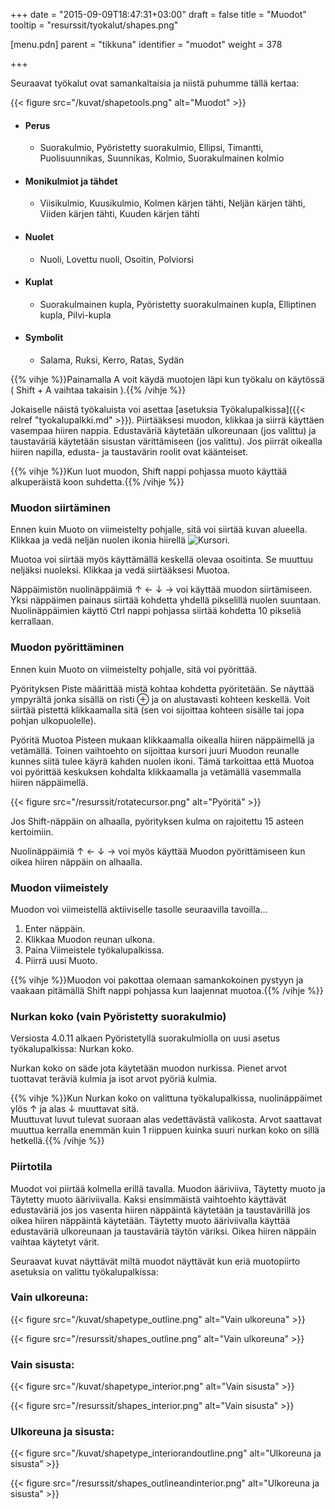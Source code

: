 +++
date = "2015-09-09T18:47:31+03:00"
draft = false
title = "Muodot"
tooltip = "resurssit/tyokalut/shapes.png"

[menu.pdn]
	parent = "tikkuna"
	identifier = "muodot"
	weight = 378

+++

Seuraavat työkalut ovat samankaltaisia ja niistä puhumme tällä kertaa:

{{< figure src="/kuvat/shapetools.png" alt="Muodot" >}}

*	#### Perus
	
	*	Suorakulmio, Pyöristetty suorakulmio, Ellipsi, Timantti, Puolisuunnikas, Suunnikas, Kolmio, Suorakulmainen kolmio
		
*	#### Monikulmiot ja tähdet
		
	*	Viisikulmio, Kuusikulmio, Kolmen kärjen tähti, Neljän kärjen tähti, Viiden kärjen tähti, Kuuden kärjen tähti
		
*	#### Nuolet
	
	*	Nuoli, Lovettu nuoli, Osoitin, Polviorsi
		
*	#### Kuplat
		
	*	Suorakulmainen kupla, Pyöristetty suorakulmainen kupla, Elliptinen kupla, Pilvi-kupla
		
*	#### Symbolit
		
	*	Salama, Ruksi, Kerro, Ratas, Sydän

{{% vihje %}}Painamalla A voit käydä muotojen läpi kun työkalu on käytössä ( Shift + A vaihtaa takaisin ).{{% /vihje %}}

Jokaiselle näistä työkaluista voi asettaa [asetuksia Työkalupalkissa]({{< relref "tyokalupalkki.md" >}}). Piirtääksesi muodon, klikkaa ja siirrä
käyttäen vasempaa hiiren nappia. Edustaväriä käytetään ulkoreunaan (jos valittu) ja taustaväriä käytetään sisustan värittämiseen (jos valittu).
Jos piirrät oikealla hiiren napilla, edusta- ja taustavärin roolit ovat käänteiset.

{{% vihje %}}Kun luot muodon, Shift nappi pohjassa muoto käyttää alkuperäistä koon suhdetta.{{% /vihje %}}

### Muodon siirtäminen

Ennen kuin Muoto on viimeistelty pohjalle, sitä voi siirtää kuvan alueella. Klikkaa ja vedä neljän nuolen ikonia hiirellä <img src="/resurssit/movecursor.png" alt="Kursori" />.

Muotoa voi siirtää myös käyttämällä keskellä olevaa osoitinta. Se muuttuu neljäksi nuoleksi. Klikkaa ja vedä siirtääksesi Muotoa.

Näppäimistön nuolinäppäimiä ↑ ← ↓ → voi käyttää muodon siirtämiseen. Yksi näppäimen painaus siirtää kohdetta yhdellä pikselillä nuolen suuntaan.
Nuolinäppäimien käyttö Ctrl nappi pohjassa siirtää kohdetta 10 pikseliä kerrallaan.

### Muodon pyörittäminen

Ennen kuin Muoto on viimeistelty pohjalle, sitä voi pyörittää.

Pyörityksen Piste määrittää mistä kohtaa kohdetta pyöritetään. Se näyttää ympyrältä jonka sisällä on risti &oplus; ja on alustavasti kohteen keskellä.
Voit siirtää pistettä klikkaamalla sitä (sen voi sijoittaa kohteen sisälle tai jopa pohjan ulkopuolelle).

Pyöritä Muotoa Pisteen mukaan klikkaamalla oikealla hiiren näppäimellä ja vetämällä. Toinen vaihtoehto on sijoittaa kursori juuri Muodon reunalle kunnes siitä tulee
käyrä kahden nuolen ikoni. Tämä tarkoittaa että Muotoa voi pyörittää keskuksen kohdalta klikkaamalla ja vetämällä vasemmalla hiiren näppäimellä.

{{< figure src="/resurssit/rotatecursor.png" alt="Pyöritä" >}}

Jos Shift-näppäin on alhaalla, pyörityksen kulma on rajoitettu 15 asteen kertoimiin.

Nuolinäppäimiä ↑ ← ↓ → voi myös käyttää Muodon pyörittämiseen kun oikea hiiren näppäin on alhaalla.

### Muodon viimeistely

Muodon voi viimeistellä aktiiviselle tasolle seuraavilla tavoilla…

1.	Enter näppäin.
1.	Klikkaa Muodon reunan ulkona.
1.	Paina Viimeistele työkalupalkissa.
1.	Piirrä uusi Muoto.

{{% vihje %}}Muodon voi pakottaa olemaan samankokoinen pystyyn ja vaakaan pitämällä Shift nappi pohjassa kun laajennat muotoa.{{% /vihje %}}

### Nurkan koko (vain Pyöristetty suorakulmio)

Versiosta 4.0.11 alkaen Pyöristetyllä suorakulmiolla on uusi asetus työkalupalkissa: Nurkan koko.

Nurkan koko on säde jota käytetään muodon nurkissa. Pienet arvot tuottavat teräviä kulmia ja isot arvot pyöriä kulmia.

{{% vihje %}}Kun Nurkan koko on valittuna työkalupalkissa, nuolinäppäimet ylös ↑ ja alas ↓ muuttavat sitä.<br/>Muuttuvat luvut tulevat suoraan alas vedettävästä valikosta. Arvot saattavat muuttua kerralla enemmän kuin 1 riippuen kuinka suuri nurkan koko on sillä hetkellä.{{% /vihje %}}

### Piirtotila

Muodot voi piirtää kolmella erillä tavalla. Muodon ääriviiva, Täytetty muoto ja Täytetty muoto ääriviivalla. Kaksi ensimmäistä vaihtoehto käyttävät edustaväriä jos 
jos vasenta hiiren näppäintä käytetään ja taustavärillä jos oikea hiiren näppäintä käytetään. Täytetty muoto ääriviivalla käyttää edustaväriä ulkoreunaan ja taustaväriä
täytön väriksi. Oikea hiiren näppäin vaihtaa käytetyt värit.

Seuraavat kuvat näyttävät miltä muodot näyttävät kun eriä muotopiirto asetuksia on valittu työkalupalkissa:

### Vain ulkoreuna:

{{< figure src="/kuvat/shapetype_outline.png" alt="Vain ulkoreuna" >}}

{{< figure src="/resurssit/shapes_outline.png" alt="Vain ulkoreuna" >}}

### Vain sisusta:

{{< figure src="/kuvat/shapetype_interior.png" alt="Vain sisusta" >}}

{{< figure src="/resurssit/shapes_interior.png" alt="Vain sisusta" >}}

### Ulkoreuna ja sisusta:

{{< figure src="/kuvat/shapetype_interiorandoutline.png" alt="Ulkoreuna ja sisusta" >}}

{{< figure src="/resurssit/shapes_outlineandinterior.png" alt="Ulkoreuna ja sisusta" >}}
